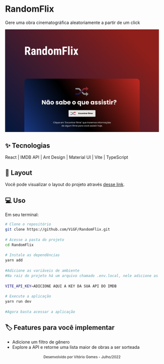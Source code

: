 # RandomFlix
Gere uma obra cinematográfica aleatoriamente a partir de um click

![cover](src/assets/capa.png)

## ✨ Tecnologias
React | IMDB API | Ant Design | Material UI | Vite | TypeScript

## 🔖 Layout
Você pode visualizar o layout do projeto através [desse link](https://www.figma.com/file/kPjS5hSIvIadPJfrsC2gEP/DD-%2F-Rocketflix-(Copy)?node-id=3%3A2).

## 💻 Uso
Em seu terminal:
```bash
# Clone o repositório
git clone https://github.com/ViGF/RandomFlix.git

# Acesse a pasta do projeto
cd RandomFlix

# Instale as dependências
yarn add

#Adicione as variáveis de ambiente
#Na raiz do projeto há um arquivo chamado .env.local, nele adicione as seguintes informações:

VITE_API_KEY=ADICIONE AQUI A KEY DA SUA API DO IMDB

# Execute a aplicação
yarn run dev

#Agora basta acessar a aplicação
```

## 🏷️ Features para você implementar
- Adicione um filtro de gênero
- Explore a API e retorne uma lista maior de obras a ser sorteada

<div align="center">
  <small>Desenvolvido por Vitório Gomes - Julho/2022</small>  
</div>
